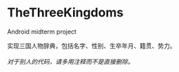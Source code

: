 # TheThreeKingdoms
Android midterm project

实现三国人物辞典，包括名字、性别、生卒年月、籍贯、势力。
<br/>
<br/>
*对于别人的代码，请多用注释而不是直接删除。*
